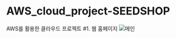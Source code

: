 # AWS_cloud_project-SEEDSHOP
 AWS를 활용한 클라우드 프로젝트
#1. 웹 홈페이지
![메인](https://user-images.githubusercontent.com/67509011/120858986-89b91b80-c5be-11eb-808b-a9450b171dfb.png)
